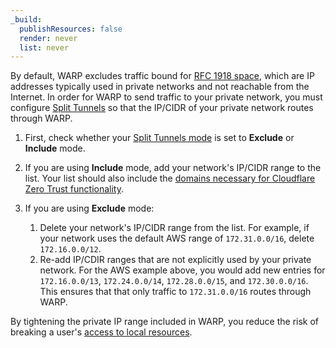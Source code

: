 ```yaml
---
_build:
  publishResources: false
  render: never
  list: never
---
```



By default, WARP excludes traffic bound for [RFC 1918 space](https://datatracker.ietf.org/doc/html/rfc1918), which are IP addresses typically used in private networks and not reachable from the Internet. In order for WARP to send traffic to your private network, you must configure [Split Tunnels](/cloudflare-one/connections/connect-devices/warp/configure-warp/route-traffic/split-tunnels/) so that the IP/CIDR of your private network routes through WARP.

1. First, check whether your [Split Tunnels mode](/cloudflare-one/connections/connect-devices/warp/configure-warp/route-traffic/split-tunnels/#change-split-tunnels-mode) is set to **Exclude** or **Include** mode.
2. If you are using **Include** mode, add your network's IP/CIDR range to the list. Your list should also include the [domains necessary for Cloudflare Zero Trust functionality](/cloudflare-one/connections/connect-devices/warp/configure-warp/route-traffic/split-tunnels/#cloudflare-zero-trust-domains).

3. If you are using **Exclude** mode:
   1. Delete your network's IP/CIDR range from the list. For example, if your network uses the default AWS range of `172.31.0.0/16`, delete `172.16.0.0/12`.
   2. Re-add IP/CDIR ranges that are not explicitly used by your private network. For the AWS example above, you would add new entries for `172.16.0.0/13`, `172.24.0.0/14`, `172.28.0.0/15`, and `172.30.0.0/16`. This ensures that that only traffic to `172.31.0.0/16` routes through WARP.

By tightening the private IP range included in WARP, you reduce the risk of breaking a user's [access to local resources](/cloudflare-one/connections/connect-devices/warp/configure-warp/warp-settings/#allow-users-to-enable-local-network-exclusion).
